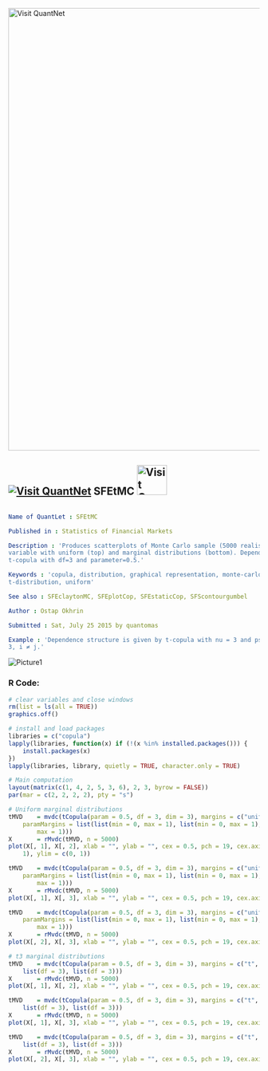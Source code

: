 
[<img src="https://github.com/QuantLet/Styleguide-and-FAQ/blob/master/pictures/banner.png" width="888" alt="Visit QuantNet">](http://quantlet.de/)

## [<img src="https://github.com/QuantLet/Styleguide-and-FAQ/blob/master/pictures/qloqo.png" alt="Visit QuantNet">](http://quantlet.de/) **SFEtMC** [<img src="https://github.com/QuantLet/Styleguide-and-FAQ/blob/master/pictures/QN2.png" width="60" alt="Visit QuantNet 2.0">](http://quantlet.de/)

```yaml

Name of QuantLet : SFEtMC

Published in : Statistics of Financial Markets

Description : 'Produces scatterplots of Monte Carlo sample (5000 realisations) of pseudo random
variable with uniform (top) and marginal distributions (bottom). Dependence structure is given by
t-copula with df=3 and parameter=0.5.'

Keywords : 'copula, distribution, graphical representation, monte-carlo, plot, random, scatterplot,
t-distribution, uniform'

See also : SFEclaytonMC, SFEplotCop, SFEstaticCop, SFScontourgumbel

Author : Ostap Okhrin

Submitted : Sat, July 25 2015 by quantomas

Example : 'Dependence structure is given by t-copula with nu = 3 and psi(i,j) = 0.5, i, j = 1, 2,
3, i ≠ j.'

```

![Picture1](SFEtMC-1.png)


### R Code:
```r
# clear variables and close windows
rm(list = ls(all = TRUE))
graphics.off()

# install and load packages
libraries = c("copula")
lapply(libraries, function(x) if (!(x %in% installed.packages())) {
    install.packages(x)
})
lapply(libraries, library, quietly = TRUE, character.only = TRUE)

# Main computation
layout(matrix(c(1, 4, 2, 5, 3, 6), 2, 3, byrow = FALSE))
par(mar = c(2, 2, 2, 2), pty = "s")

# Uniform marginal distributions
tMVD	= mvdc(tCopula(param = 0.5, df = 3, dim = 3), margins = c("unif", "unif", "unif"), 
    paramMargins = list(list(min = 0, max = 1), list(min = 0, max = 1), list(min = 0, 
        max = 1)))
X		= rMvdc(tMVD, n = 5000)
plot(X[, 1], X[, 2], xlab = "", ylab = "", cex = 0.5, pch = 19, cex.axis = 2, xlim = c(0, 
    1), ylim = c(0, 1))

tMVD 	= mvdc(tCopula(param = 0.5, df = 3, dim = 3), margins = c("unif", "unif", "unif"), 
    paramMargins = list(list(min = 0, max = 1), list(min = 0, max = 1), list(min = 0, 
        max = 1)))
X 		= rMvdc(tMVD, n = 5000)
plot(X[, 1], X[, 3], xlab = "", ylab = "", cex = 0.5, pch = 19, cex.axis = 2)

tMVD 	= mvdc(tCopula(param = 0.5, df = 3, dim = 3), margins = c("unif", "unif", "unif"), 
    paramMargins = list(list(min = 0, max = 1), list(min = 0, max = 1), list(min = 0, 
        max = 1)))
X 		= rMvdc(tMVD, n = 5000)
plot(X[, 2], X[, 3], xlab = "", ylab = "", cex = 0.5, pch = 19, cex.axis = 2)

# t3 marginal distributions
tMVD 	= mvdc(tCopula(param = 0.5, df = 3, dim = 3), margins = c("t", "t", "t"), paramMargins = list(list(df = 3), 
    list(df = 3), list(df = 3)))
X 		= rMvdc(tMVD, n = 5000)
plot(X[, 1], X[, 2], xlab = "", ylab = "", cex = 0.5, pch = 19, cex.axis = 2)

tMVD 	= mvdc(tCopula(param = 0.5, df = 3, dim = 3), margins = c("t", "t", "t"), paramMargins = list(list(df = 3), 
    list(df = 3), list(df = 3)))
X 		= rMvdc(tMVD, n = 5000)
plot(X[, 1], X[, 3], xlab = "", ylab = "", cex = 0.5, pch = 19, cex.axis = 2)

tMVD 	= mvdc(tCopula(param = 0.5, df = 3, dim = 3), margins = c("t", "t", "t"), paramMargins = list(list(df = 3), 
    list(df = 3), list(df = 3)))
X 		= rMvdc(tMVD, n = 5000)
plot(X[, 2], X[, 3], xlab = "", ylab = "", cex = 0.5, pch = 19, cex.axis = 2) 

```
